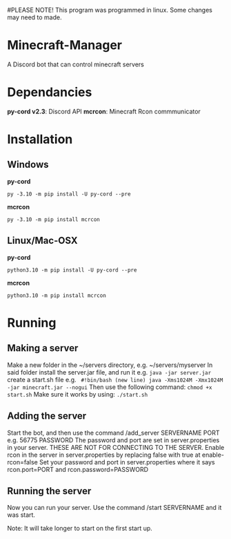 #PLEASE NOTE!
This program was programmed in linux. Some changes may need to made.

# Minecraft-Manager
A Discord bot that can control minecraft servers

# Dependancies
**py-cord v2.3**: Discord API
**mcrcon**: Minecraft Rcon commmunicator

# Installation
## Windows
**py-cord**

```py -3.10 -m pip install -U py-cord --pre```

**mcrcon**

```py -3.10 -m pip install mcrcon```

## Linux/Mac-OSX
**py-cord**

```python3.10 -m pip install -U py-cord --pre```


**mcrcon**

```python3.10 -m pip install mcrcon```

# Running

## Making a server
Make a new folder in the ~/servers directory, e.g. ~/servers/myserver
In said folder install the server.jar file, and run it e.g. ```java -jar server.jar```
create a start.sh file e.g.
``` #!bin/bash (new line) java -Xms1024M -Xmx1024M -jar minecraft.jar --nogui```
Then use the following command:
```chmod +x start.sh```
Make sure it works by using: ```./start.sh```
## Adding the server
Start the bot, and then use the command /add_server SERVERNAME PORT e.g. 56775 PASSWORD
The password and port are set in server.properties in your server. THESE ARE NOT FOR CONNECTING TO THE SERVER. Enable rcon in the server in server.properties by replacing false with true at enable-rcon=false 
Set your password and port in server.properties where it says rcon.port=PORT and rcon.password=PASSWORD
## Running the server
Now you can run your server. Use the command /start SERVERNAME and it was start. 

Note: It will take longer to start on the first start up.
